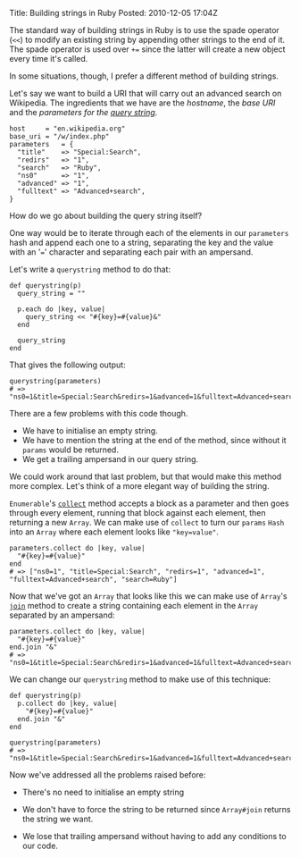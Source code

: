 Title: Building strings in Ruby
Posted: 2010-12-05 17:04Z

The standard way of building strings in Ruby is to use the spade operator (`<<`) to modify an existing string by appending other strings to the end of it. The spade operator is used over `+=` since the latter will create a new object every time it's called.

In some situations, though, I prefer a different method of building strings.

Let's say we want to build a URI that will carry out an advanced search on Wikipedia. The ingredients that we have are the *hostname*, the *base URI* and the *parameters for the [query string][qs]*.

    host     = "en.wikipedia.org"
    base_uri = "/w/index.php"
    parameters   = {
      "title"    => "Special:Search",
      "redirs"   => "1",
      "search"   => "Ruby",
      "ns0"      => "1",
      "advanced" => "1",
      "fulltext" => "Advanced+search",
    }
    
How do we go about building the query string itself?

One way would be to iterate through each of the elements in our `parameters` hash and append each one to a string, separating the key and the value with an '`=`' character and separating each pair with an ampersand.

Let's write a `querystring` method to do that:

    def querystring(p)
      query_string = ""

      p.each do |key, value|
        query_string << "#{key}=#{value}&"
      end

      query_string
    end

That gives the following output:

    querystring(parameters)
    # => "ns0=1&title=Special:Search&redirs=1&advanced=1&fulltext=Advanced+search&search=Ruby&"

There are a few problems with this code though.

* We have to initialise an empty string.
* We have to mention the string at the end of the method, since without it `params` would be returned.
* We get a trailing ampersand in our query string.

We could work around that last problem, but that would make this method more complex. Let's think of a more elegant way of building the string.

`Enumerable`'s [`collect`][collect] method accepts a block as a parameter and then goes through every element, running that block against each element, then returning a new `Array`. We can make use of `collect` to turn our `params` `Hash` into an `Array` where each element looks like `"key=value"`.

    parameters.collect do |key, value|
      "#{key}=#{value}"
    end
    # => ["ns0=1", "title=Special:Search", "redirs=1", "advanced=1", "fulltext=Advanced+search", "search=Ruby"]

Now that we've got an `Array` that looks like this we can make use of `Array`'s [`join`][join] method to create a string containing each element in the `Array` separated by an ampersand:
    
    parameters.collect do |key, value|
      "#{key}=#{value}"
    end.join "&"
    # => "ns0=1&title=Special:Search&redirs=1&advanced=1&fulltext=Advanced+search&search=Ruby"

We can change our `querystring` method to make use of this technique:

    def querystring(p)
      p.collect do |key, value|
        "#{key}=#{value}"
      end.join "&"
    end

    querystring(parameters)
    # => "ns0=1&title=Special:Search&redirs=1&advanced=1&fulltext=Advanced+search&search=Ruby"

Now we've addressed all the problems raised before:

* There's no need to initialise an empty string
* We don't have to force the string to be returned since `Array#join` returns the string we want.
* We lose that trailing ampersand without having to add any conditions to our code.

  [qs]: http://en.wikipedia.org/wiki/Query_string
  [collect]: http://ruby-doc.org/core/classes/Enumerable.html#M003127
  [join]: http://ruby-doc.org/core/classes/Array.html#M002182
